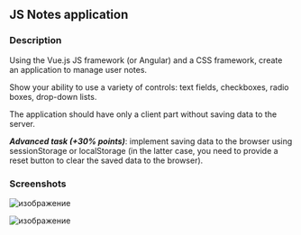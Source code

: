 ## JS Notes application

### Description

Using the Vue.js JS framework (or Angular) and a CSS framework, create an application to manage user notes.

Show your ability to use a variety of controls: text fields, checkboxes, radio boxes, drop-down lists.

The application should have only a client part without saving data to the server.

***Advanced task (+30% points)***: implement saving data to the browser using sessionStorage or localStorage (in the latter case, you need to provide a reset button to clear the saved data to the browser).


### Screenshots

![изображение](https://github.com/mrglaster/ISU-HW-Interactive-Content-Creation/assets/50916604/0527038e-8e3a-4f01-aa1e-c594851ca6e2)

![изображение](https://github.com/mrglaster/ISU-HW-Interactive-Content-Creation/assets/50916604/ac6df57b-e81c-40b8-9b34-268d096f66da)


